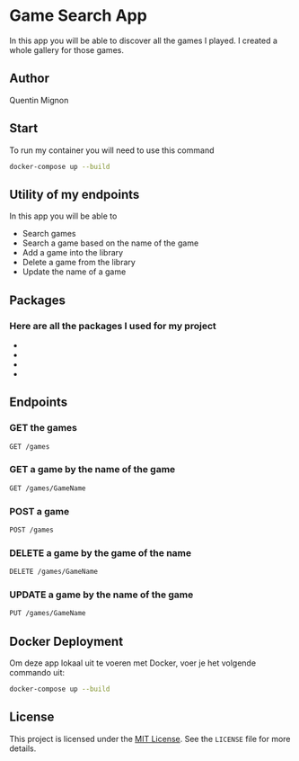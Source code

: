 # Game Search App

In this app you will be able to discover all the games I played. I created a whole gallery for those games.

## Author

Quentin Mignon

## Start

To run my container you will need to use this command

```bash
docker-compose up --build
```

## Utility of my endpoints

In this app you will be able to

- Search games
- Search a game based on the name of the game
- Add a game into the library
- Delete a game from the library
- Update the name of a game

## Packages

### Here are all the packages I used for my project

-
-
-
-

## Endpoints

### GET the games

```bash
GET /games
```

### GET a game by the name of the game

```bash
GET /games/GameName
```

### POST a game

```bash
POST /games
```

### DELETE a game by the game of the name

```bash
DELETE /games/GameName
```

### UPDATE a game by the name of the game

```bash
PUT /games/GameName
```

## Docker Deployment

Om deze app lokaal uit te voeren met Docker, voer je het volgende commando uit:

```bash
docker-compose up --build
```

## License

This project is licensed under the [MIT License](https://opensource.org/licenses/MIT). See the `LICENSE` file for more details.
